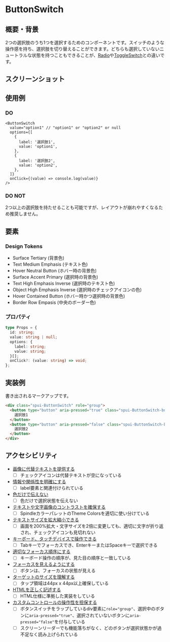 # ButtonSwitch

## 概要・背景

2つの選択肢のうち1つを選択するためのコンポーネントです。スイッチのような操作感を持ち、選択肢を切り替えることができます。どちらも選択していないニュートラルな状態を持つこともできることが、[Radio](https://ameba-spindle.web.app/?path=/story/form-radio--radio)や[ToggleSwitch](https://ameba-spindle.web.app/?path=/docs/form-toggleswitch--toggle-switch)との違いです。

## スクリーンショット

## 使用例

### DO

```tsx
<ButtonSwitch
  value="option1" // "option1" or "option2" or null
  options={[
    {
      label: '選択肢1',
      value: 'option1',
    },
    {
      label: '選択肢2',
      value: 'option2',
    },
  ]}
  onClick={(value) => console.log(value)}
/>
```

### DO NOT

2つ以上の選択肢を持たせることも可能ですが、レイアウトが崩れやすくなるため推奨しません。

## 要素

### Design Tokens

- Surface Tertiary (背景色)
- Text Medium Emphasis (テキスト色)
- Hover Neutral Button (ホバー時の背景色)
- Surface Accent Primary (選択時の背景色)
- Text High Emphasis Inverse (選択時のテキスト色)
- Object High Emphasis Inverse (選択時のチェックアイコンの色)
- Hover Contained Button (ホバー時かつ選択時の背景色)
- Border Row Empasis (中央のボーダー色)

### プロパティ

```ts
type Props = {
  id: string;
  value: string | null;
  options: {
    label: string;
    value: string;
  }[];
  onClick?: (value: string) => void;
};
```

## 実装例

書き出されるマークアップです。

```html
<div class="spui-ButtonSwitch" role="group">
  <button type="button" aria-pressed="true" class="spui-ButtonSwitch-button">
    選択肢1
  </button>
  <button type="button" aria-pressed="false" class="spui-ButtonSwitch-button">
    選択肢2
  </button>
</div>
```

## アクセシビリティ

- [画像に代替テキストを提供する](https://a11y-guidelines.ameba.design/1/1/1/)
  - [ ] チェックアイコンは代替テキストが空になっている
- [情報や関係性を明確にする](https://a11y-guidelines.ameba.design/1/3/1/)
  - [ ] label要素と関連付けられている
- [色だけで伝えない](https://a11y-guidelines.ameba.design/1/4/1/)
  - [ ] 色だけで選択状態を伝えない
- [テキストや文字画像のコントラストを確保する](https://a11y-guidelines.ameba.design/1/4/3/)
  - [ ] SpindleカラーパレットのTheme Colorsを適切に使い分けている
- [テキストサイズを拡大縮小できる](https://a11y-guidelines.ameba.design/1/4/4/)
  - [ ] 画面を200%拡大・文字サイズを2倍に変更しても、適切に文字が折り返され、チェックアイコンも見切れない
- [キーボード、タッチデバイスで操作できる](https://a11y-guidelines.ameba.design/2/1/1/)
  - [ ] Tabキーでフォーカスでき、EnterキーまたはSpaceキーで選択できる
- [適切なフォーカス順序にする](https://a11y-guidelines.ameba.design/2/4/3/)
  - [ ] キーボード操作の順序が、見た目の順序と一致している
- [フォーカスを見えるようにする](https://a11y-guidelines.ameba.design/2/4/7/)
  - [ ] ボタンは、フォーカスの状態が見える
- [ターゲットのサイズを理解する](https://a11y-guidelines.ameba.design/2/5/5/)
  - [ ] タップ領域は44px x 44px以上確保している
- [HTMLを正しく記述する](https://a11y-guidelines.ameba.design/4/1/1/)
  - [ ] HTML仕様に準拠した実装をしている
- [カスタムコントロールの操作性を担保する](https://a11y-guidelines.ameba.design/4/1/2/)
  - [ ] ボタンスイッチをラップしているdiv要素に`role="group"`、選択中のボタンに`aria-pressed="true"`、選択されていないボタンに`aria-pressed="false"`を付与している
  - [ ] スクリーンリーダーでも機能落ちがなく、どのボタンが選択状態かが過不足なく読み上げられている
